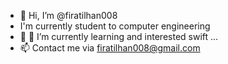 - 👋 Hi, I’m @firatilhan008
- I'm currently student to computer engineering
- 🌱 👀 I’m currently learning and interested swift
...
- 📫 
Contact me via firatilhan008@gmail.com

<!---
firatilhan008/firatilhan008 is a ✨ special ✨ repository because its `README.md` (this file) appears on your GitHub profile.
You can click the Preview link to take a look at your changes.
--->
